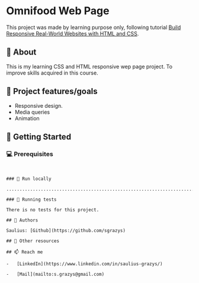 # Omnifood Web Page

This project was made by learning purpose only, following tutorial [Build Responsive Real-World Websites with HTML and CSS](https://www.udemy.com/course/design-and-develop-a-killer-website-with-html5-and-css3/).

## 🌟 About

This is my learning CSS and HTML responsive wep page project. To improve skills acquired in this course.

<!-- Web page published at: [https://sgrazys.github.io/Bankist-web/](https://sgrazys.github.io/Bankist-web/) -->

## 🎯 Project features/goals

-   Responsive design.
-   Media queries
-   Animation

## 🧰 Getting Started

### 💻 Prerequisites

<!-- Node.js - _download and install_

```
https://nodejs.org
```

Git - _download and install_

```
https://git-scm.com -->

```


### 🏃 Run locally

..............................................................................................................

### 🧪 Running tests

There is no tests for this project.

## 🥸 Authors

Saulius: [Github](https://github.com/sgrazys)

## 🔗 Other resources

## 📫 Reach me

-   [LinkedIn](https://www.linkedin.com/in/saulius-grazys/)

-   [Mail](mailto:s.grazys@gmail.com)
```
